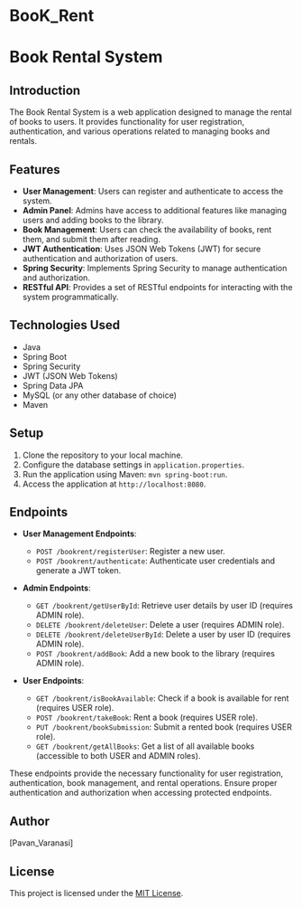 # BooK_Rent
# Book Rental System

## Introduction

The Book Rental System is a web application designed to manage the rental of books to users. It provides functionality for user registration, authentication, and various operations related to managing books and rentals.

## Features

- **User Management**: Users can register and authenticate to access the system.
- **Admin Panel**: Admins have access to additional features like managing users and adding books to the library.
- **Book Management**: Users can check the availability of books, rent them, and submit them after reading.
- **JWT Authentication**: Uses JSON Web Tokens (JWT) for secure authentication and authorization of users.
- **Spring Security**: Implements Spring Security to manage authentication and authorization.
- **RESTful API**: Provides a set of RESTful endpoints for interacting with the system programmatically.

## Technologies Used

- Java
- Spring Boot
- Spring Security
- JWT (JSON Web Tokens)
- Spring Data JPA
- MySQL (or any other database of choice)
- Maven

## Setup

1. Clone the repository to your local machine.
2. Configure the database settings in `application.properties`.
3. Run the application using Maven: `mvn spring-boot:run`.
4. Access the application at `http://localhost:8080`.

## Endpoints

- **User Management Endpoints**:
  - `POST /bookrent/registerUser`: Register a new user.
  - `POST /bookrent/authenticate`: Authenticate user credentials and generate a JWT token.
  
- **Admin Endpoints**:
  - `GET /bookrent/getUserById`: Retrieve user details by user ID (requires ADMIN role).
  - `DELETE /bookrent/deleteUser`: Delete a user (requires ADMIN role).
  - `DELETE /bookrent/deleteUserById`: Delete a user by user ID (requires ADMIN role).
  - `POST /bookrent/addBook`: Add a new book to the library (requires ADMIN role).
  
- **User Endpoints**:
  - `GET /bookrent/isBookAvailable`: Check if a book is available for rent (requires USER role).
  - `POST /bookrent/takeBook`: Rent a book (requires USER role).
  - `PUT /bookrent/bookSubmission`: Submit a rented book (requires USER role).
  - `GET /bookrent/getAllBooks`: Get a list of all available books (accessible to both USER and ADMIN roles).

These endpoints provide the necessary functionality for user registration, authentication, book management, and rental operations. Ensure proper authentication and authorization when accessing protected endpoints.

## Author

[Pavan_Varanasi]

## License

This project is licensed under the [MIT License](LICENSE).
